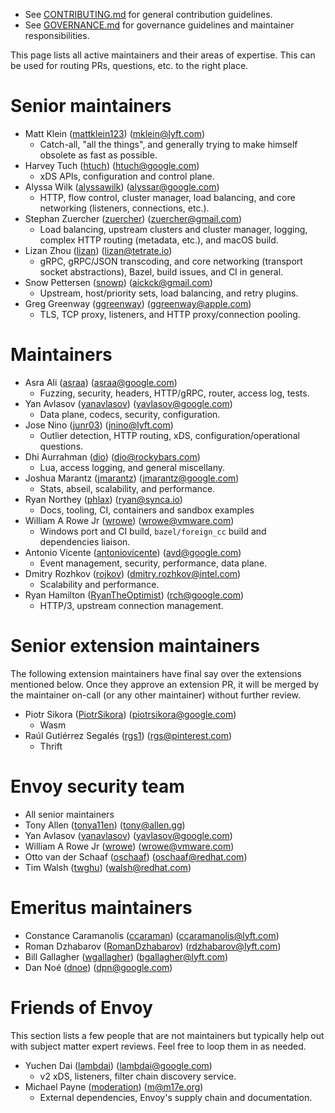 * See [CONTRIBUTING.md](CONTRIBUTING.md) for general contribution guidelines.
* See [GOVERNANCE.md](GOVERNANCE.md) for governance guidelines and maintainer responsibilities.

This page lists all active maintainers and their areas of expertise. This can be used for
routing PRs, questions, etc. to the right place.

# Senior maintainers

* Matt Klein ([mattklein123](https://github.com/mattklein123)) (mklein@lyft.com)
  * Catch-all, "all the things", and generally trying to make himself obsolete as fast as
    possible.
* Harvey Tuch ([htuch](https://github.com/htuch)) (htuch@google.com)
  * xDS APIs, configuration and control plane.
* Alyssa Wilk ([alyssawilk](https://github.com/alyssawilk)) (alyssar@google.com)
  * HTTP, flow control, cluster manager, load balancing, and core networking (listeners,
    connections, etc.).
* Stephan Zuercher ([zuercher](https://github.com/zuercher)) (zuercher@gmail.com)
  * Load balancing, upstream clusters and cluster manager, logging, complex HTTP routing
    (metadata, etc.), and macOS build.
* Lizan Zhou ([lizan](https://github.com/lizan)) (lizan@tetrate.io)
  * gRPC, gRPC/JSON transcoding, and core networking (transport socket abstractions), Bazel, build
    issues, and CI in general.
* Snow Pettersen ([snowp](https://github.com/snowp)) (aickck@gmail.com)
  * Upstream, host/priority sets, load balancing, and retry plugins.
* Greg Greenway ([ggreenway](https://github.com/ggreenway)) (ggreenway@apple.com)
  * TLS, TCP proxy, listeners, and HTTP proxy/connection pooling.

# Maintainers

* Asra Ali ([asraa](https://github.com/asraa)) (asraa@google.com)
  * Fuzzing, security, headers, HTTP/gRPC, router, access log, tests.
* Yan Avlasov ([yanavlasov](https://github.com/yanavlasov)) (yavlasov@google.com)
  * Data plane, codecs, security, configuration.
* Jose Nino ([junr03](https://github.com/junr03)) (jnino@lyft.com)
  * Outlier detection, HTTP routing, xDS, configuration/operational questions.
* Dhi Aurrahman ([dio](https://github.com/dio)) (dio@rockybars.com)
  * Lua, access logging, and general miscellany.
* Joshua Marantz ([jmarantz](https://github.com/jmarantz)) (jmarantz@google.com)
  * Stats, abseil, scalability, and performance.
* Ryan Northey ([phlax](https://github.com/phlax)) (ryan@synca.io)
  * Docs, tooling, CI, containers and sandbox examples
* William A Rowe Jr ([wrowe](https://github.com/wrowe)) (wrowe@vmware.com)
  * Windows port and CI build, `bazel/foreign_cc` build and dependencies liaison.
* Antonio Vicente ([antoniovicente](https://github.com/antoniovicente)) (avd@google.com)
  * Event management, security, performance, data plane.
* Dmitry Rozhkov ([rojkov](https://github.com/rojkov)) (dmitry.rozhkov@intel.com)
  * Scalability and performance.
* Ryan Hamilton ([RyanTheOptimist](https://github.com/ryantheoptimist)) (rch@google.com)
  * HTTP/3, upstream connection management.

# Senior extension maintainers

The following extension maintainers have final say over the extensions mentioned below. Once they
approve an extension PR, it will be merged by the maintainer on-call (or any other maintainer)
without further review.

* Piotr Sikora ([PiotrSikora](https://github.com/PiotrSikora)) (piotrsikora@google.com)
  * Wasm
* Raúl Gutiérrez Segalés ([rgs1](https://github.com/rgs1)) (rgs@pinterest.com)
  * Thrift

# Envoy security team

* All senior maintainers
* Tony Allen ([tonya11en](https://github.com/tonya11en)) (tony@allen.gg)
* Yan Avlasov ([yanavlasov](https://github.com/yanavlasov)) (yavlasov@google.com)
* William A Rowe Jr ([wrowe](https://github.com/wrowe)) (wrowe@vmware.com)
* Otto van der Schaaf ([oschaaf](https://github.com/oschaaf)) (oschaaf@redhat.com)
* Tim Walsh ([twghu](https://github.com/twghu)) (walsh@redhat.com)

# Emeritus maintainers

* Constance Caramanolis ([ccaraman](https://github.com/ccaraman)) (ccaramanolis@lyft.com)
* Roman Dzhabarov ([RomanDzhabarov](https://github.com/RomanDzhabarov)) (rdzhabarov@lyft.com)
* Bill Gallagher ([wgallagher](https://github.com/wgallagher)) (bgallagher@lyft.com)
* Dan Noé ([dnoe](https://github.com/dnoe)) (dpn@google.com)

# Friends of Envoy

This section lists a few people that are not maintainers but typically help out with subject
matter expert reviews. Feel free to loop them in as needed.

* Yuchen Dai ([lambdai](https://github.com/lambdai)) (lambdai@google.com)
  * v2 xDS, listeners, filter chain discovery service.
* Michael Payne ([moderation](https://github.com/moderation)) (m@m17e.org)
  * External dependencies, Envoy's supply chain and documentation.
